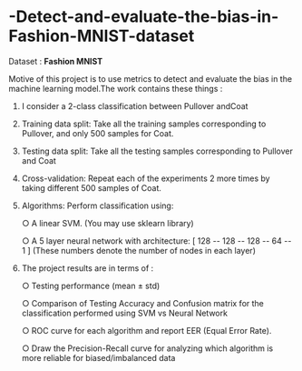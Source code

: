 # -Detect-and-evaluate-the-bias-in-Fashion-MNIST-dataset

Dataset : **Fashion MNIST**

Motive of this project is to use metrics to detect and evaluate the bias in the machine learning model.The work contains these things :

1. I consider a 2-class classification between ​Pullover​ and ​Coat

2. Training data split:​ Take all the training samples corresponding to Pullover, and only 500 samples for Coat.

3. Testing data split:​ Take all the testing samples corresponding to Pullover and Coat

4. Cross-validation:​ Repeat each of the experiments 2 more times by taking different 500 samples of Coat.

5. Algorithms:​ Perform classification using:

      ○ A linear SVM. (You may use sklearn library)
      
      ○ A 5 layer neural network with architecture: [ 128 -- 128 -- 128 -- 64 -- 1 ] (These numbers denote the number of nodes in each layer)

6. The project results are in terms of  :
    
      ○ Testing performance (mean ± std)
      
      ○ Comparison of Testing Accuracy and  Confusion matrix for the classification performed using SVM vs Neural Network
      
      ○ ROC curve for each algorithm and report EER (Equal Error Rate).
      
      ○ Draw the Precision-Recall curve for analyzing which algorithm is more reliable for biased/imbalanced data
      
      


